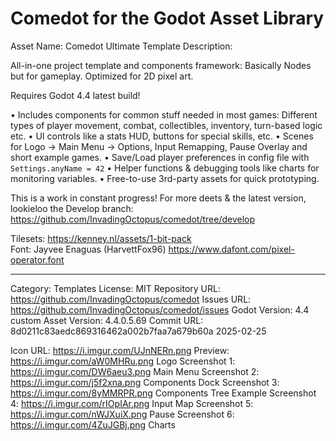 # Comedot for the Godot Asset Library

Asset Name: Comedot Ultimate Template
Description:

All-in-one project template and components framework: Basically Nodes but for gameplay. Optimized for 2D pixel art.

Requires Godot 4.4 latest build!

• Includes components for common stuff needed in most games: Different types of player movement, combat, collectibles, inventory, turn-based logic etc.
• UI controls like a stats HUD, buttons for special skills, etc.
• Scenes for Logo → Main Menu → Options, Input Remapping, Pause Overlay and short example games.
• Save/Load player preferences in config file with `Settings.anyName = 42`
• Helper functions & debugging tools like charts for monitoring variables.
• Free-to-use 3rd-party assets for quick prototyping.

This is a work in constant progress! For more deets & the latest version, lookieloo the Develop branch: https://github.com/InvadingOctopus/comedot/tree/develop

Tilesets: https://kenney.nl/assets/1-bit-pack  
Font: Jayvee Enaguas (HarvettFox96) https://www.dafont.com/pixel-operator.font

----

Category:		Templates
License:		MIT
Repository URL:	https://github.com/InvadingOctopus/comedot
Issues URL:		https://github.com/InvadingOctopus/comedot/issues
Godot Version:	4.4 custom
Asset Version:	4.4.0.5.69
Commit URL:		8d0211c83aedc869316462a002b7faa7a679b60a 2025-02-25

Icon URL:		https://i.imgur.com/UJnNERn.png
Preview:  		https://i.imgur.com/aW0MHRu.png Logo
Screenshot 1:	https://i.imgur.com/DW6aeu3.png Main Menu
Screenshot 2:	https://i.imgur.com/j5f2xna.png Components Dock
Screenshot 3:	https://i.imgur.com/8yMMRPR.png Components Tree Example
Screenshot 4:	https://i.imgur.com/rIOpIAr.png Input Map
Screenshot 5:	https://i.imgur.com/nWJXuiX.png Pause
Screenshot 6:	https://i.imgur.com/4ZuJGBj.png Charts

